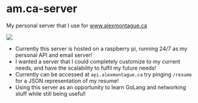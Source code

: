 # am.ca-server
My personal server that I use for www.alexmontague.ca

![](https://i.imgur.com/wxrlffA.jpg)

- Currently this server is hosted on a raspberry pi, running 24/7 as my personal API and email server!
- I wanted a server that I could completely customize to my current needs, and have the scalability to fulfil my future needs!
- Currently can be accessed at `api.alexmontague.ca` try pinging `/resume` for a JSON representation of my resume!
- Using this server as an opportunity to learn GoLang and networking stuff while still being useful!
